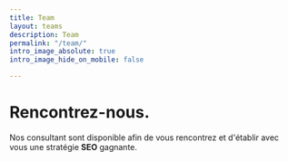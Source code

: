 ```yaml
---
title: Team
layout: teams
description: Team
permalink: "/team/"
intro_image_absolute: true
intro_image_hide_on_mobile: false

---
```

# Rencontrez-nous.

Nos consultant sont disponible afin de vous rencontrez et d'établir avec vous une stratégie **SEO** gagnante.